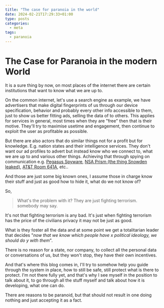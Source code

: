 ```yaml
---
title: "The case for paranoia in the world"
date: 2024-02-21T17:29:33+01:00
type: posts
categories:
  - meta
tags:
  - paranoia
---
```


# The Case for Paranoia in the modern World

It is a sure thing by now, on most places of the internet there are certain institutions that want to know what we are up to.

On the common internet, let's use a search engine as example, we have advertisers that make digital fingerprints of us through our device specification, behavior and probably every other info accessible to them, just to show us better fitting ads, selling the data of to others.
This applies for services in general, most times when they are "free" then that is their motive. They'll try to maximise usetime and engagement, then continue to exploit the user as profitable as possible.

But there are also actors that do similar things not for a profit but for knowledge. E.g. nation states and their intelligence services. They don't want our ad profiles to advert but instead know who we connect to, what we are up to and various other things. Achieving that through spying on communication e.g. [Pegasus Spyware](https://en.wikipedia.org/wiki/Pegasus_(spyware)), [NSA Prism (the thing Snowden leaked)](https://en.wikipedia.org/wiki/PRISM), [AT&T Room 641A](https://en.wikipedia.org/wiki/Room_641A), etc..

And those are just some big known ones, I assume those in charge know their stuff and just as good how to hide it, what do we not know of?

So,
> What's the problem with it? They are just fighting terrorism.
somebody may say.

It's not that fighting terrorism is any bad. It's just when fighting terrorism has the price of the civilians privacy it may not be just as good. 

What is they foster all the data and at some point we get a totalitarian leader that decides "*now that we know which people have x political ideology, we should do y with them*".

There is no reason for a state, nor company, to collect all the personal data or conversations of us, but they won't stop, they have their own incentives. 

And that's where this blog comes in, I'll try to somehow help you guide through the system in place, how to still be safe, still protect what is there to protect.
I'm not there fully yet, and that's why I see myself in the position to talk about it, to go through all the stuff myself and talk about how it is developing, what one can do.

There are reasons to be paranoid, but that should not result in one doing nothing and just accepting it as a fact.

